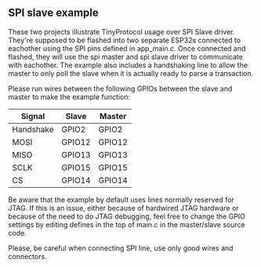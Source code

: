 ## SPI slave example

These two projects illustrate TinyProtocol usage over SPI Slave driver. They're supposed to be flashed into two separate ESP32s
connected to eachother using the SPI pins defined in app_main.c. Once connected and flashed, they will use the spi master
and spi slave driver to communicate with eachother. The example also includes a handshaking line to allow the master to
 only poll the  slave when it is actually ready to parse a transaction.

Please run wires between the following GPIOs between the slave and master to make the example function:

| Signal    | Slave  | Master |
|-----------|--------|--------|
| Handshake | GPIO2  | GPIO2  |
| MOSI      | GPIO12 | GPIO12 |
| MISO      | GPIO13 | GPIO13 |
| SCLK      | GPIO15 | GPIO15 |
| CS        | GPIO14 | GPIO14 |

Be aware that the example by default uses lines normally reserved for JTAG. If this is an issue, either because of
 hardwired JTAG hardware or because of the need to do JTAG debugging, feel free to change the GPIO settings by
 editing defines in the top of main.c in the master/slave source code.

Please, be careful when connecting SPI line, use only good wires and connectors.
